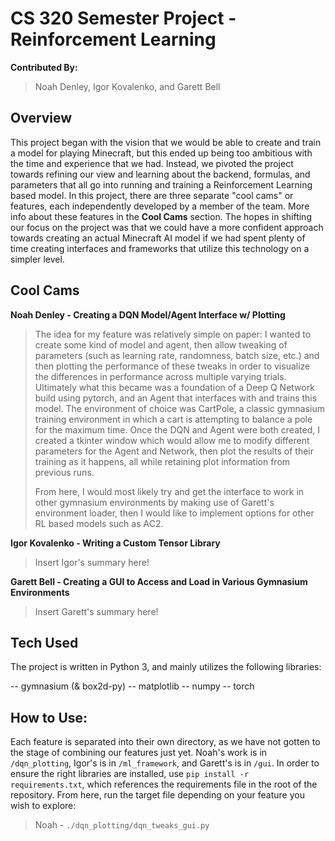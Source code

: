 # CS 320 Semester Project - Reinforcement Learning
**Contributed By:**
> Noah Denley, Igor Kovalenko, and Garett Bell

## Overview
This project began with the vision that we would be able to create and train a model for playing Minecraft, but this ended up being too ambitious with the time and experience that we had. Instead, we pivoted the project towards refining our view and learning about the backend, formulas, and parameters that all go into running and training a Reinforcement Learning based model. In this project, there are three separate "cool cams" or features, each independently developed by a member of the team. More info about these features in the **Cool Cams** section. The hopes in shifting our focus on the project was that we could have a more confident approach towards creating an actual Minecraft AI model if we had spent plenty of time creating interfaces and frameworks that utilize this technology on a simpler level.

## Cool Cams

**Noah Denley - Creating a DQN Model/Agent Interface w/ Plotting**
> The idea for my feature was relatively simple on paper: I wanted to create some kind of model and agent, then allow tweaking of parameters (such as learning rate, randomness, batch size, etc.) and then plotting the performance of these tweaks in order to visualize the differences in performance across multiple varying trials. Ultimately what this became was a foundation of a Deep Q Network build using pytorch, and an Agent that interfaces with and trains this model. The environment of choice was CartPole, a classic gymnasium training environment in which a cart is attempting to balance a pole for the maximum time. Once the DQN and Agent were both created, I created a tkinter window which would allow me to modify different parameters for the Agent and Network, then plot the results of their training as it happens, all while retaining plot information from previous runs.
> 
> From here, I would most likely try and get the interface to work in other gymnasium environments by making use of Garett's environment loader, then I would like to implement options for other RL based models such as AC2.

**Igor Kovalenko - Writing a Custom Tensor Library**
> Insert Igor's summary here!

**Garett Bell - Creating a GUI to Access and Load in Various Gymnasium Environments**
> Insert Garett's summary here!

## Tech Used
The project is written in Python 3, and mainly utilizes the following libraries:

-- gymnasium (& box2d-py)
-- matplotlib
-- numpy
-- torch

## How to Use:
Each feature is separated into their own directory, as we have not gotten to the stage of combining our features just yet. Noah's work is in `/dqn_plotting`, Igor's is in `/ml_framework`, and Garett's is in `/gui`. In order to ensure the right libraries are installed, use `pip install -r requirements.txt`, which references the requirements file in the root of the repository. From here, run the target file depending on your feature you wish to explore: 
> Noah - `./dqn_plotting/dqn_tweaks_gui.py`